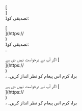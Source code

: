 [<br host>]<br action>تصدیقی کوڈ:<br code>

[<br host>](https://<br host>)<br action>تصدیقی کوڈ:<br code>.

اگر آپ نے درخواست نہیں دی ہے [<br host>](https://<br host>)<br action>، براہ کرم اس پیغام کو نظر انداز کریں۔

اگر آپ نے درخواست نہیں دی ہے [<br host>](https://<br host>)<br action>، براہ کرم اس پیغام کو نظر انداز کریں۔
